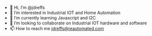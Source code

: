 - 👋 Hi, I’m @jdreffs
- 👀 I’m interested in Industrial IOT and Home Automation
- 🌱 I’m currently learning Javascript and I2C
- 💞️ I’m looking to collaborate on Industrial IOT hardware and software
- 📫 How to reach me jdreffs@reautomated.com

<!---
jdreffs/jdreffs is a ✨ special ✨ repository because its `README.md` (this file) appears on your GitHub profile.
You can click the Preview link to take a look at your changes.
--->
